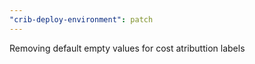 ```yaml
---
"crib-deploy-environment": patch
---
```


Removing default empty values for cost atributtion labels
